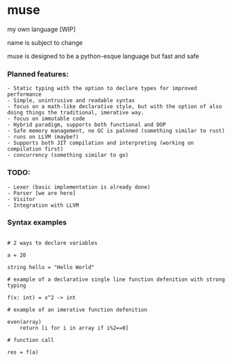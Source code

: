 # muse
 my own language [WIP]

 name is subject to change

muse is designed to be a python-esque language but fast and safe

### Planned features:
    - Static typing with the option to declare types for improved performance
    - Simple, unintrusive and readable syntax
    - focus on a math-like declarative style, but with the option of also doing things the traditional, imerative way.
    - focus on immutable code
    - Hybrid paradigm, supports both functional and OOP
    - Safe memory management, no GC is palnned (something similar to rust)
    - runs on LLVM (maybe?)
    - Supports both JIT compilation and interpreting (working on compilation first)
    - concurrency (something similar to go)

### TODO:
    - Lexer (basic implementation is already done)
    - Parser [we are here]
    - Visitor
    - Integration with LLVM 

### Syntax examples

```

# 2 ways to declare variables

a = 20

string hello = "Hello World"

# example of a declarative single line function defenition with strong typing 

f(x: int) = x^2 -> int

# example of an imerative function defenition

even(array)
    return [i for i in array if i%2==0]

# function call

res = f(a)
```